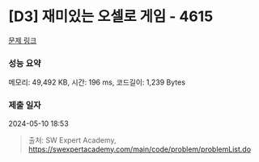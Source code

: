 # [D3] 재미있는 오셀로 게임 - 4615 

[문제 링크](https://swexpertacademy.com/main/code/problem/problemDetail.do?contestProbId=AWQmA4uK8ygDFAXj) 

### 성능 요약

메모리: 49,492 KB, 시간: 196 ms, 코드길이: 1,239 Bytes

### 제출 일자

2024-05-10 18:53



> 출처: SW Expert Academy, https://swexpertacademy.com/main/code/problem/problemList.do